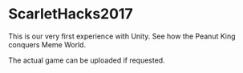 # ScarletHacks2017

This is our very first experience with Unity. See how the Peanut King conquers Meme World.

The actual game can be uploaded if requested.
